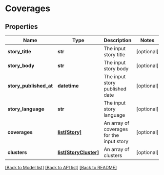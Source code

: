# Coverages

## Properties
Name | Type | Description | Notes
------------ | ------------- | ------------- | -------------
**story_title** | **str** | The input story title | [optional] 
**story_body** | **str** | The input story body | [optional] 
**story_published_at** | **datetime** | The input story published date | [optional] 
**story_language** | **str** | The input story language | [optional] 
**coverages** | [**list[Story]**](Story.md) | An array of coverages for the input story | [optional] 
**clusters** | [**list[StoryCluster]**](StoryCluster.md) | An array of clusters | [optional] 

[[Back to Model list]](../README.rst#documentation-for-models) [[Back to API list]](../README.rst#documentation-for-api-endpoints) [[Back to README]](../README.rst)


